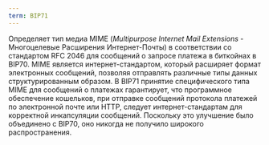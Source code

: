 ```yaml
---
term: BIP71
---
```


Определяет тип медиа MIME (*Multipurpose Internet Mail Extensions* - Многоцелевые Расширения Интернет-Почты) в соответствии со стандартом RFC 2046 для сообщений о запросе платежа в биткойнах в BIP70. MIME является интернет-стандартом, который расширяет формат электронных сообщений, позволяя отправлять различные типы данных структурированным образом. В BIP71 принятие специфического типа MIME для сообщений о платежах гарантирует, что программное обеспечение кошельков, при отправке сообщений протокола платежей по электронной почте или HTTP, следует интернет-стандартам для корректной инкапсуляции сообщений. Поскольку это улучшение было объединено с BIP70, оно никогда не получило широкого распространения.